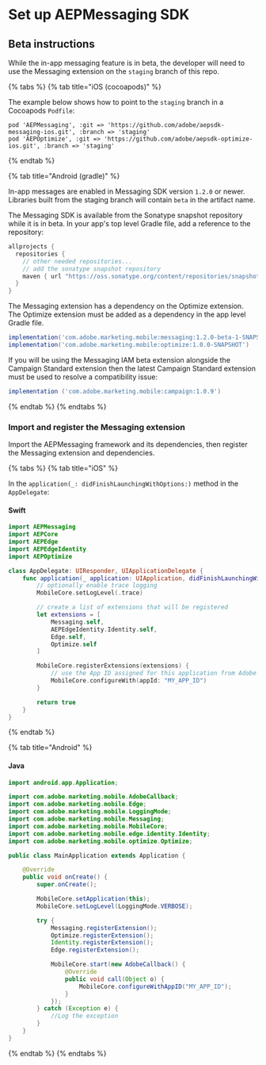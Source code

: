 #  Set up AEPMessaging SDK

## Beta instructions

While the in-app messaging feature is in beta, the developer will need to use the Messaging extension on the `staging` branch of this repo.

{% tabs %}
{% tab title="iOS (cocoapods)" %}

The example below shows how to point to the `staging` branch in a Cocoapods `Podfile`:

```
pod 'AEPMessaging', :git => 'https://github.com/adobe/aepsdk-messaging-ios.git', :branch => 'staging'
pod 'AEPOptimize', :git => 'https://github.com/adobe/aepsdk-optimize-ios.git', :branch => 'staging'
```

{% endtab %}

{% tab title="Android (gradle)" %}

In-app messages are enabled in Messaging SDK version `1.2.0` or newer. Libraries built from the staging branch will contain `beta` in the artifact name.

The Messaging SDK is available from the Sonatype snapshot repository while it is in beta. In your app's top level Gradle file, add a reference to the repository:

```groovy
allprojects {
  repositories {
    // other needed repositories...
    // add the sonatype snapshot repository
    maven { url "https://oss.sonatype.org/content/repositories/snapshots/" }
  }
} 
```

The Messaging extension has a dependency on the Optimize extension. The Optimize extension must be added as a dependency in the app level Gradle file.

```groovy
implementation('com.adobe.marketing.mobile:messaging:1.2.0-beta-1-SNAPSHOT')
implementation('com.adobe.marketing.mobile:optimize:1.0.0-SNAPSHOT')
```

If you will be using the Messaging IAM beta extension alongside the Campaign Standard extension then the latest Campaign Standard extension must be used to resolve a compatibility issue:

```groovy
implementation ('com.adobe.marketing.mobile:campaign:1.0.9')
```

{% endtab %}
{% endtabs %}

### Import and register the Messaging extension

Import the AEPMessaging framework and its dependencies, then register the Messaging extension and dependencies.

{% tabs %}
{% tab title="iOS" %}

In the `application(_: didFinishLaunchingWithOptions:)` method in the `AppDelegate`:

#### Swift

```swift
import AEPMessaging
import AEPCore
import AEPEdge
import AEPEdgeIdentity
import AEPOptimize

class AppDelegate: UIResponder, UIApplicationDelegate {
    func application(_ application: UIApplication, didFinishLaunchingWithOptions _: [UIApplication.LaunchOptionsKey: Any]?) -> Bool {
        // optionally enable trace logging
        MobileCore.setLogLevel(.trace)

        // create a list of extensions that will be registered
        let extensions = [
            Messaging.self,
            AEPEdgeIdentity.Identity.self,
            Edge.self,
            Optimize.self
        ]

        MobileCore.registerExtensions(extensions) {            
            // use the App ID assigned for this application from Adobe Data Collection (formerly Adobe Launch)
            MobileCore.configureWith(appId: "MY_APP_ID")
        }

        return true
    }
}
```

{% endtab %}

{% tab title="Android" %}

#### Java

```java
import android.app.Application;

import com.adobe.marketing.mobile.AdobeCallback;
import com.adobe.marketing.mobile.Edge;
import com.adobe.marketing.mobile.LoggingMode;
import com.adobe.marketing.mobile.Messaging;
import com.adobe.marketing.mobile.MobileCore;
import com.adobe.marketing.mobile.edge.identity.Identity;
import com.adobe.marketing.mobile.optimize.Optimize;

public class MainApplication extends Application {

    @Override
    public void onCreate() {
        super.onCreate();

        MobileCore.setApplication(this);
        MobileCore.setLogLevel(LoggingMode.VERBOSE);

        try {
            Messaging.registerExtension();
            Optimize.registerExtension();
            Identity.registerExtension();
            Edge.registerExtension();

            MobileCore.start(new AdobeCallback() {
                @Override
                public void call(Object o) {
                    MobileCore.configureWithAppID("MY_APP_ID");
                }
            });
        } catch (Exception e) {
            //Log the exception
        }
    }
}
```

{% endtab %}
{% endtabs %}
